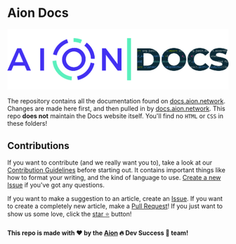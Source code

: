 # Aion Docs

![Aion Logo](/aion-docs-logo.png)

The repository contains all the documentation found on [docs.aion.network](https://docs.aion.network). Changes are made here first, and then pulled in by [docs.aion.network](https://docs.aion.network). This repo **does not** maintain the Docs website itself. You'll find no `HTML` or `CSS` in these folders!

## Contributions

If you want to contribute (and we really want you to), take a look at our [Contribution Guidelines](https://github.com/mohnjatthews/aion-docs/blob/master/extra/contribution-guidelines.md) before starting out. It contains important things like how to format your writing, and the kind of language to use. [Create a new Issue](https://github.com/mohnjatthews/aion-docs/issues) if you've got any questions.

If you want to make a suggestion to an article, create an [Issue](https://github.com/mohnjatthews/aion-docs/issues). If you want to create a completely new article, make a [Pull Request](https://github.com/mohnjatthews/aion-docs/pulls)! If you just want to show us some love, click the [star :star:](https://github.com/mohnjatthews/aion_docs/stargazers) button!

#### This repo is made with ❤️ by the [Aion](http://aion.network) :fire: Dev Success :100: team!
